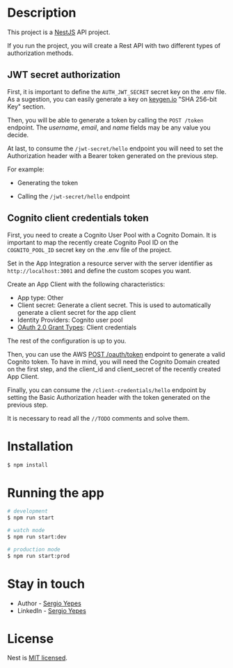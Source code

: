# Description

This project is a [NestJS](https://docs.nestjs.com/) API project.

If you run the project, you will create a Rest API with two different types of authorization methods.

## JWT secret authorization

First, it is important to define the `AUTH_JWT_SECRET` secret key on the .env file. As a sugestion, you can easily generate a key on [keygen.io](https://keygen.io/) "SHA 256-bit Key" section.

Then, you will be able to generate a token by calling the `POST /token` endpoint. The _username_, _email_, and _name_ fields may be any value you decide.

At last, to consume the `/jwt-secret/hello` endpoint you will need to set the Authorization header with a Bearer token generated on the previous step.

For example:

* Generating the token

* Calling the `/jwt-secret/hello` endpoint

## Cognito client credentials token

First, you need to create a Cognito User Pool with a Cognito Domain. It is important to map the recently create Cognito Pool ID on the `COGNITO_POOL_ID` secret key on the .env file of the project.

Set in the App Integration a resource server with the server identifier as `http://localhost:3001` and define the custom scopes you want.

Create an App Client with the following characteristics:

* App type: Other
* Client secret: Generate a client secret. This is used to automatically generate a client secret for the app client
* Identity Providers: Cognito user pool
* [OAuth 2.0 Grant Types](https://aws.amazon.com/blogs/mobile/understanding-amazon-cognito-user-pool-oauth-2-0-grants/): Client credentials

The rest of the configuration is up to you.

Then, you can use the AWS [POST /oauth/token](https://docs.aws.amazon.com/cognito/latest/developerguide/token-endpoint.html) endpoint to generate a valid Cognito token. To have in mind, you will need the Cognito Domain created on the first step, and the client_id and client_secret of the recently created App Client.



Finally, you can consume the `/client-credentials/hello` endpoint by setting the Basic Authorization header with the token generated on the previous step.

It is necessary to read all the `//TODO` comments and solve them.

# Installation

```bash
$ npm install
```

# Running the app

```bash
# development
$ npm run start

# watch mode
$ npm run start:dev

# production mode
$ npm run start:prod
```



# Stay in touch

- Author - [Sergio Yepes](https://github.com/sergioyepes21)
- LinkedIn - [Sergio Yepes](https://www.linkedin.com/in/sergio-andr%C3%A9s-yepes-joven-41405b174)

# License

Nest is [MIT licensed](LICENSE).
